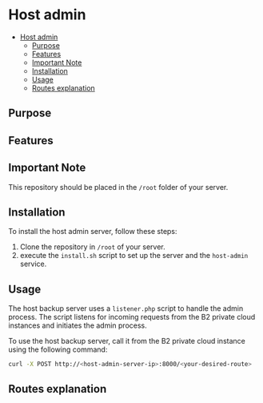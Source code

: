 # Host admin

<!-- TOC -->
* [Host admin](#host-admin)
  * [Purpose](#purpose)
  * [Features](#features)
  * [Important Note](#important-note)
  * [Installation](#installation)
  * [Usage](#usage)
  * [Routes explanation](#routes-explanation)
<!-- TOC -->

## Purpose
## Features
## Important Note

This repository should be placed in the ``/root`` folder of your server.

## Installation

To install the host admin server, follow these steps:

1. Clone the repository in ``/root`` of your server.
2. execute the `install.sh` script to set up the server and the ``host-admin`` service.

## Usage

The host backup server uses a ``listener.php`` script to handle the admin process.
The script listens for incoming requests from the B2 private cloud instances and initiates the admin process.

To use the host backup server, call it from the B2 private cloud instance using the following command:

```bash
curl -X POST http://<host-admin-server-ip>:8000/<your-desired-route>
```

## Routes explanation